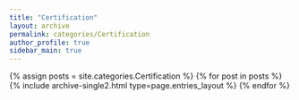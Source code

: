 ```yaml
---
title: "Certification"
layout: archive
permalink: categories/Certification
author_profile: true
sidebar_main: true
---
```


{% assign posts = site.categories.Certification %}
{% for post in posts %} {% include archive-single2.html type=page.entries_layout %} {% endfor %}
